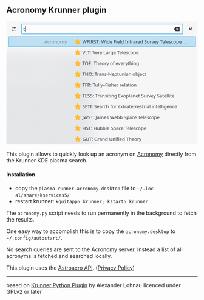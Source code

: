 ## Acronomy Krunner plugin

![screenshot](screenshot.png)

This plugin allows to quickly look up an acronym on [Acronomy](https://acronomy.lw1.at/) directly from the Krunner KDE plasma search.

#### Installation

- copy the `plasma-runner-acronomy.desktop` file to `~/.loc al/share/kservices5/`
- restart krunner: `kquitapp5 krunner; kstart5 krunner`

The `acronomy.py` script needs to run permanently in the background to fetch the results.

One easy way to accomplish this is to copy the `acronomy.desktop` to `~/.config/autostart/`.

No search queries are sent to the Acronomy server. Instead a list of all acronyms is fetched and searched locally.

This plugin uses the [Astroacro API](https://acronomy.lw1.at/api/). ([Privacy Policy](http://lw1.at/i))


--------------------

based on [Krunner Python Plugin](https://store.kde.org/p/1333634/) by Alexander Lohnau licenced under  GPLv2 or later 
